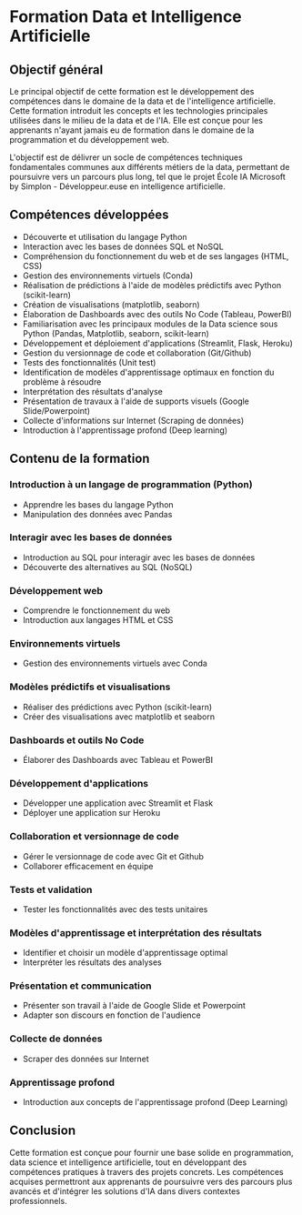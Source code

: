 # Formation Data et Intelligence Artificielle

## Objectif général
Le principal objectif de cette formation est le développement des compétences dans le domaine de la data et de l'intelligence artificielle. Cette formation introduit les concepts et les technologies principales utilisées dans le milieu de la data et de l'IA. Elle est conçue pour les apprenants n'ayant jamais eu de formation dans le domaine de la programmation et du développement web.

L'objectif est de délivrer un socle de compétences techniques fondamentales communes aux différents métiers de la data, permettant de poursuivre vers un parcours plus long, tel que le projet École IA Microsoft by Simplon - Développeur.euse en intelligence artificielle.

## Compétences développées
- Découverte et utilisation du langage Python
- Interaction avec les bases de données SQL et NoSQL
- Compréhension du fonctionnement du web et de ses langages (HTML, CSS)
- Gestion des environnements virtuels (Conda)
- Réalisation de prédictions à l'aide de modèles prédictifs avec Python (scikit-learn)
- Création de visualisations (matplotlib, seaborn)
- Élaboration de Dashboards avec des outils No Code (Tableau, PowerBI)
- Familiarisation avec les principaux modules de la Data science sous Python (Pandas, Matplotlib, seaborn, scikit-learn)
- Développement et déploiement d'applications (Streamlit, Flask, Heroku)
- Gestion du versionnage de code et collaboration (Git/Github)
- Tests des fonctionnalités (Unit test)
- Identification de modèles d'apprentissage optimaux en fonction du problème à résoudre
- Interprétation des résultats d'analyse
- Présentation de travaux à l'aide de supports visuels (Google Slide/Powerpoint)
- Collecte d'informations sur Internet (Scraping de données)
- Introduction à l'apprentissage profond (Deep learning)

## Contenu de la formation

### Introduction à un langage de programmation (Python)
- Apprendre les bases du langage Python
- Manipulation des données avec Pandas

### Interagir avec les bases de données
- Introduction au SQL pour interagir avec les bases de données
- Découverte des alternatives au SQL (NoSQL)

### Développement web
- Comprendre le fonctionnement du web
- Introduction aux langages HTML et CSS

### Environnements virtuels
- Gestion des environnements virtuels avec Conda

### Modèles prédictifs et visualisations
- Réaliser des prédictions avec Python (scikit-learn)
- Créer des visualisations avec matplotlib et seaborn

### Dashboards et outils No Code
- Élaborer des Dashboards avec Tableau et PowerBI

### Développement d'applications
- Développer une application avec Streamlit et Flask
- Déployer une application sur Heroku

### Collaboration et versionnage de code
- Gérer le versionnage de code avec Git et Github
- Collaborer efficacement en équipe

### Tests et validation
- Tester les fonctionnalités avec des tests unitaires

### Modèles d'apprentissage et interprétation des résultats
- Identifier et choisir un modèle d'apprentissage optimal
- Interpréter les résultats des analyses

### Présentation et communication
- Présenter son travail à l'aide de Google Slide et Powerpoint
- Adapter son discours en fonction de l'audience

### Collecte de données
- Scraper des données sur Internet

### Apprentissage profond
- Introduction aux concepts de l'apprentissage profond (Deep Learning)

## Conclusion
Cette formation est conçue pour fournir une base solide en programmation, data science et intelligence artificielle, tout en développant des compétences pratiques à travers des projets concrets. Les compétences acquises permettront aux apprenants de poursuivre vers des parcours plus avancés et d'intégrer les solutions d'IA dans divers contextes professionnels.
